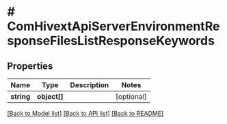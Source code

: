 # # ComHivextApiServerEnvironmentResponseFilesListResponseKeywords

## Properties

Name | Type | Description | Notes
------------ | ------------- | ------------- | -------------
**string** | **object[]** |  | [optional]

[[Back to Model list]](../../README.md#models) [[Back to API list]](../../README.md#endpoints) [[Back to README]](../../README.md)
